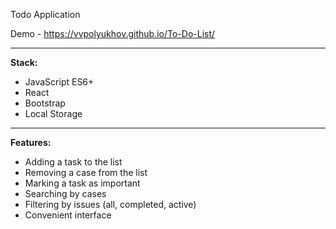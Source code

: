 Todo Application

Demo - https://vvpolyukhov.github.io/To-Do-List/

-----

**Stack:**

* JavaScript ES6+
* React
* Bootstrap
* Local Storage

-----

**Features:**

* Adding a task to the list
* Removing a case from the list
* Marking a task as important
* Searching by cases
* Filtering by issues (all, completed, active)
* Convenient interface 
